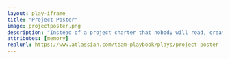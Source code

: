 ```yaml
---
layout: play-iframe
title: "Project Poster"
image: projectposter.png
description: "Instead of a project charter that nobody will read, create a project poster to figure out the right way to tackle a problem, define project scope, and guide your work. "
attributes: [memory]
realurl: https://www.atlassian.com/team-playbook/plays/project-poster
---
```

